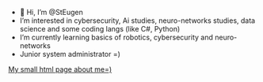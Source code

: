 - 👋 Hi, I’m @StEugen
- I’m interested in cybersecurity, Ai studies, neuro-networks studies, data science and some coding langs (like C#, Python)
- I’m currently learning basics of robotics, cybersecurity and neuro-networks
- Junior system administrator =)

<!---
StEugen/StEugen is a ✨ special ✨ repository because its `README.md` (this file) appears on your GitHub profile.
You can click the Preview link to take a look at your changes.
--->
<a href="./index.html">My small html page about me=)</a>
